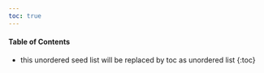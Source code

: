 ```yaml
---
toc: true
---
```

#### Table of Contents

* this unordered seed list will be replaced by toc as unordered list
{:toc}